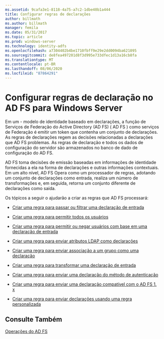 ```yaml
---
ms.assetid: 9cafa3e1-8118-4a75-a7c2-1dbe40b1a444
title: Configurar regras de declarações
author: billmath
ms.author: billmath
manager: femila
ms.date: 05/31/2017
ms.topic: article
ms.prod: windows-server
ms.technology: identity-adfs
ms.openlocfilehash: a7304402b4be1710fbff9e29e2dd0094ba621095
ms.sourcegitcommit: de8fea497201d8f3d995e733dfec1d13a16cb8fa
ms.translationtype: MT
ms.contentlocale: pt-BR
ms.lasthandoff: 08/06/2020
ms.locfileid: "87864291"
---
```

# <a name="configure-claim-rules-in-ad-fs-for-windows-server"></a>Configurar regras de declaração no AD FS para Windows Server

Em um \- modelo de identidade baseado em declarações, a função de Serviços de Federação do Active Directory (AD FS) \( AD FS \) como serviços de Federação é emitir um token que contenha um conjunto de declarações. As regras de declarações regem as decisões relacionadas a declarações que AD FS problemas. As regras de declaração e todos os dados de configuração do servidor são armazenados no banco de dado de configuração do AD FS.  
  
AD FS toma decisões de emissão baseadas em informações de identidade fornecidas a ela na forma de declarações e outras informações contextuais. Em um alto nível, AD FS Opera como um processador de regras, adotando um conjunto de declarações como entrada, realiza um número de transformações e, em seguida, retorna um conjunto diferente de declarações como saída. 

Os tópicos a seguir o ajudarão a criar as regras que AD FS processará: 
  
-   [Criar uma regra para passar ou filtrar uma declaração de entrada](Create-a-Rule-to-Pass-Through-or-Filter-an-Incoming-Claim.md)  
  
-   [Criar uma regra para permitir todos os usuários](Create-a-Rule-to-Permit-All-Users.md)  
  
-   [Criar uma regra para permitir ou negar usuários com base em uma declaração de entrada](Create-a-Rule-to-Permit-or-Deny-Users-Based-on-an-Incoming-Claim.md)  
  
-   [Criar uma regra para enviar atributos LDAP como declarações](Create-a-Rule-to-Send-LDAP-Attributes-as-Claims.md)  
  
-   [Criar uma regra para enviar associação a um grupo como uma declaração](Create-a-Rule-to-Send-Group-Membership-as-a-Claim.md)  
  
-   [Criar uma regra para transformar uma declaração de entrada](Create-a-Rule-to-Transform-an-Incoming-Claim.md)  
  
-   [Criar uma regra para enviar uma declaração do método de autenticação](Create-a-Rule-to-Send-an-Authentication-Method-Claim.md) 
-   [Criar uma regra para enviar uma declaração compatível com o AD FS 1. x](Create-a-Rule-to-Send-an-AD-FS-1x-Compatible-Claim.md) 
  
-   [Criar uma regra para enviar declarações usando uma regra personalizada](Create-a-Rule-to-Send-Claims-Using-a-Custom-Rule.md)  

## <a name="see-also"></a>Consulte Também  
[Operações do AD FS](../ad-fs-operations.md) 
